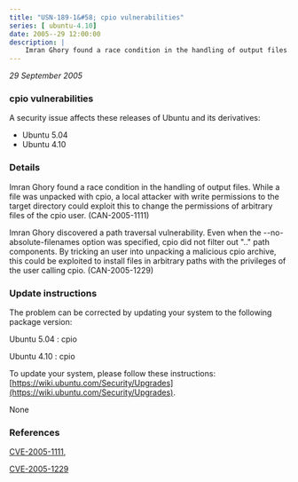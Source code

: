 ```yaml
---
title: "USN-189-1&#58; cpio vulnerabilities"
series: [ ubuntu-4.10]
date: 2005--29 12:00:00
description: |
    Imran Ghory found a race condition in the handling of output files. While a file was unpacked with cpio, a local attacker with write permissions to the target directory could exploit this to change the permissions of arbitrary files of the cpio user. (CAN-2005-1111)
--- 
```

 
 

*29 September 2005*

### cpio vulnerabilities

A security issue affects these releases of Ubuntu and its derivatives:

* Ubuntu 5.04
* Ubuntu 4.10

### Details

Imran Ghory found a race condition in the handling of output files. While a file was unpacked with cpio, a local attacker with write permissions to the target directory could exploit this to change the permissions of arbitrary files of the cpio user. (CAN-2005-1111)

Imran Ghory discovered a path traversal vulnerability. Even when the --no-absolute-filenames option was specified, cpio did not filter out &quot;..&quot; path components. By tricking an user into unpacking a malicious cpio archive, this could be exploited to install files in arbitrary paths with the privileges of the user calling cpio. (CAN-2005-1229)

### Update instructions

The problem can be corrected by updating your system to the following package version:

Ubuntu 5.04
 : cpio 

Ubuntu 4.10
 : cpio 

To update your system, please follow these instructions: [https://wiki.ubuntu.com/Security/Upgrades](https://wiki.ubuntu.com/Security/Upgrades).

None

### References

 
 [CVE-2005-1111](http://people.ubuntu.com/~ubuntu-security/cve/CVE-2005-1111), 

 [CVE-2005-1229](http://people.ubuntu.com/~ubuntu-security/cve/CVE-2005-1229)
 

